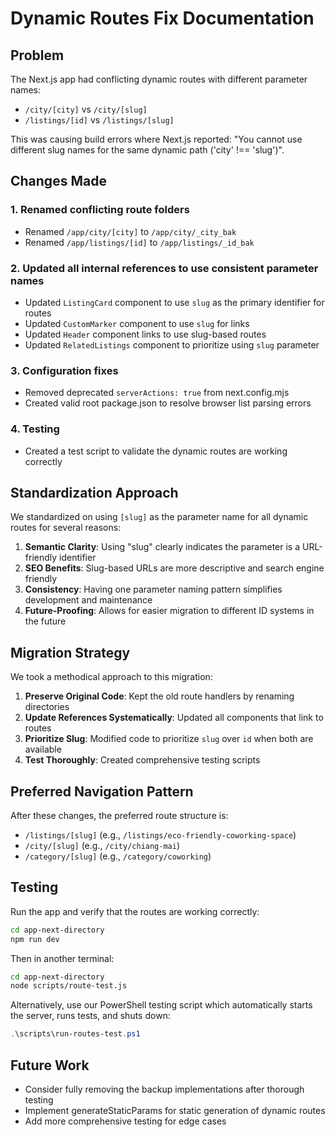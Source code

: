 # Dynamic Routes Fix Documentation

## Problem
The Next.js app had conflicting dynamic routes with different parameter names:
- `/city/[city]` vs `/city/[slug]`
- `/listings/[id]` vs `/listings/[slug]`

This was causing build errors where Next.js reported: "You cannot use different slug names for the same dynamic path ('city' !== 'slug')".

## Changes Made

### 1. Renamed conflicting route folders
- Renamed `/app/city/[city]` to `/app/city/_city_bak`
- Renamed `/app/listings/[id]` to `/app/listings/_id_bak`

### 2. Updated all internal references to use consistent parameter names
- Updated `ListingCard` component to use `slug` as the primary identifier for routes
- Updated `CustomMarker` component to use `slug` for links
- Updated `Header` component links to use slug-based routes
- Updated `RelatedListings` component to prioritize using `slug` parameter

### 3. Configuration fixes
- Removed deprecated `serverActions: true` from next.config.mjs
- Created valid root package.json to resolve browser list parsing errors

### 4. Testing
- Created a test script to validate the dynamic routes are working correctly

## Standardization Approach

We standardized on using `[slug]` as the parameter name for all dynamic routes for several reasons:

1. **Semantic Clarity**: Using "slug" clearly indicates the parameter is a URL-friendly identifier
2. **SEO Benefits**: Slug-based URLs are more descriptive and search engine friendly
3. **Consistency**: Having one parameter naming pattern simplifies development and maintenance
4. **Future-Proofing**: Allows for easier migration to different ID systems in the future

## Migration Strategy

We took a methodical approach to this migration:

1. **Preserve Original Code**: Kept the old route handlers by renaming directories
2. **Update References Systematically**: Updated all components that link to routes
3. **Prioritize Slug**: Modified code to prioritize `slug` over `id` when both are available
4. **Test Thoroughly**: Created comprehensive testing scripts

## Preferred Navigation Pattern
After these changes, the preferred route structure is:
- `/listings/[slug]` (e.g., `/listings/eco-friendly-coworking-space`)
- `/city/[slug]` (e.g., `/city/chiang-mai`)
- `/category/[slug]` (e.g., `/category/coworking`)

## Testing
Run the app and verify that the routes are working correctly:

```bash
cd app-next-directory
npm run dev
```

Then in another terminal:
```bash
cd app-next-directory
node scripts/route-test.js
```

Alternatively, use our PowerShell testing script which automatically starts the server, runs tests, and shuts down:

```powershell
.\scripts\run-routes-test.ps1
```

## Future Work

- Consider fully removing the backup implementations after thorough testing
- Implement generateStaticParams for static generation of dynamic routes
- Add more comprehensive testing for edge cases
